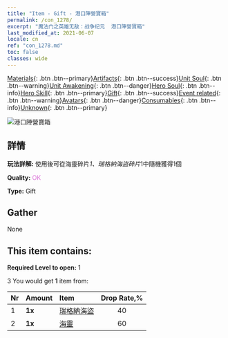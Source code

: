 ```yaml
---
title: "Item - Gift - 港口陣營寶箱"
permalink: /con_1278/
excerpt: "魔法门之英雄无敌：战争纪元  港口陣營寶箱"
last_modified_at: 2021-06-07
locale: cn
ref: "con_1278.md"
toc: false
classes: wide
---
```

 [Materials](/ItemsCN/){: .btn .btn--primary}[Artifacts](/ItemsCN/Artifacts/){: .btn .btn--success}[Unit Soul](/ItemsCN/UnitSoul/){: .btn .btn--warning}[Unit Awakening](/ItemsCN/UnitAwakening/){: .btn .btn--danger}[Hero Soul](/ItemsCN/HeroSoul/){: .btn .btn--info}[Hero Skill](/ItemsCN/HeroSkill/){: .btn .btn--primary}[Gift](/ItemsCN/Gift/){: .btn .btn--success}[Event related](/ItemsCN/Events/){: .btn .btn--warning}[Avatars](/ItemsCN/Avatars/){: .btn .btn--danger}[Consumables](/ItemsCN/Consumables/){: .btn .btn--info}[Unknown](/ItemsCN/Unknown/){: .btn .btn--primary}

 ![港口陣營寶箱](/images/t/i_904010.png)

## 詳情
 **玩法詳解:** 使用後可從海靈碎片*1、瑞格納海盜碎片*1中隨機獲得1個

 **Quality:** <span style="color: #DA70D6">OK</span>

 **Type:** Gift

## Gather

  None

## This item contains:

 **Required Level to open:** 1

 3 You would get **1** item  from:

  | Nr | Amount |     Item    | Drop Rate,% |
  |:---|:-------|:------------|:---------:|
  | 1 |  **1x** | [瑞格納海盜](/cn/Items/unt_273/) | 40 | 
  | 2 |  **1x** | [海靈](/cn/Items/unt_275/) | 60 | 
